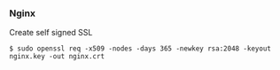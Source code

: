 ### Nginx

Create self signed SSL
```shell
$ sudo openssl req -x509 -nodes -days 365 -newkey rsa:2048 -keyout nginx.key -out nginx.crt
```